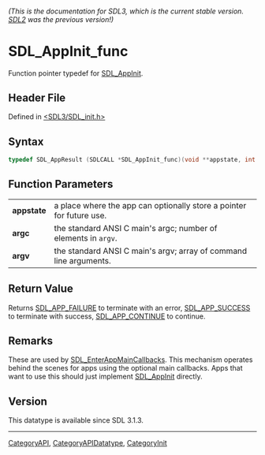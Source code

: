 ###### (This is the documentation for SDL3, which is the current stable version. [SDL2](https://wiki.libsdl.org/SDL2/) was the previous version!)
# SDL_AppInit_func

Function pointer typedef for [SDL_AppInit](SDL_AppInit).

## Header File

Defined in [<SDL3/SDL_init.h>](https://github.com/libsdl-org/SDL/blob/main/include/SDL3/SDL_init.h)

## Syntax

```c
typedef SDL_AppResult (SDLCALL *SDL_AppInit_func)(void **appstate, int argc, char *argv[]);
```

## Function Parameters

|              |                                                                      |
| ------------ | -------------------------------------------------------------------- |
| **appstate** | a place where the app can optionally store a pointer for future use. |
| **argc**     | the standard ANSI C main's argc; number of elements in `argv`.       |
| **argv**     | the standard ANSI C main's argv; array of command line arguments.    |

## Return Value

Returns [SDL_APP_FAILURE](SDL_APP_FAILURE) to terminate with an error,
[SDL_APP_SUCCESS](SDL_APP_SUCCESS) to terminate with success,
[SDL_APP_CONTINUE](SDL_APP_CONTINUE) to continue.

## Remarks

These are used by [SDL_EnterAppMainCallbacks](SDL_EnterAppMainCallbacks).
This mechanism operates behind the scenes for apps using the optional main
callbacks. Apps that want to use this should just implement
[SDL_AppInit](SDL_AppInit) directly.

## Version

This datatype is available since SDL 3.1.3.

----
[CategoryAPI](CategoryAPI), [CategoryAPIDatatype](CategoryAPIDatatype), [CategoryInit](CategoryInit)

